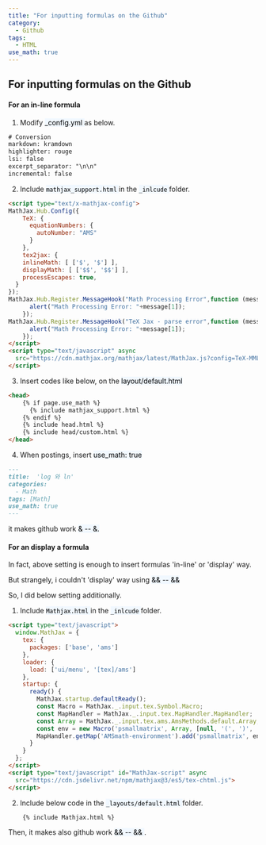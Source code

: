 ```yaml
---
title: "For inputting formulas on the Github"
category:
  - Github
tags:
  - HTML
use_math: true
---
```

## For inputting formulas on the Github

#### For an in-line formula

1. Modify <mark style='background-color: #f1f8ff'>_config.yml </mark>  as below.

```html
# Conversion
markdown: kramdown
highlighter: rouge
lsi: false
excerpt_separator: "\n\n"
incremental: false

```

2. Include <mark style='background-color: #f1f8ff'>`mathjax_support.html` </mark>  in the <mark style='background-color: #f1f8ff'>`_inlcude` </mark> folder.

```html
<script type="text/x-mathjax-config">
MathJax.Hub.Config({
    TeX: {
      equationNumbers: {
        autoNumber: "AMS"
      }
    },
    tex2jax: {
    inlineMath: [ ['$', '$'] ],
    displayMath: [ ['$$', '$$'] ],
    processEscapes: true,
  }
});
MathJax.Hub.Register.MessageHook("Math Processing Error",function (message) {
	  alert("Math Processing Error: "+message[1]);
	});
MathJax.Hub.Register.MessageHook("TeX Jax - parse error",function (message) {
	  alert("Math Processing Error: "+message[1]);
	});
</script>
<script type="text/javascript" async
  src="https://cdn.mathjax.org/mathjax/latest/MathJax.js?config=TeX-MML-AM_CHTML">
</script>
```

3. Insert codes like below, on the <mark style='background-color: #f1f8ff'>layout/default.html</mark> 

```html
<head>
    {% if page.use_math %}
      {% include mathjax_support.html %}
    {% endif %}
    {% include head.html %}
    {% include head/custom.html %}
</head>
```

4. When postings, insert <mark style='background-color: #f1f8ff'>use_math: true</mark> 

```markdown
---
title:  'log 와 ln'
categories:
  - Math
tags: [Math]
use_math: true
---
```

it makes github work  <mark style='background-color: #f1f8ff'>& --  &.



#### For an display a formula

In fact, above setting is enough to insert formulas 'in-line' or 'display' way.

But strangely, i couldn't 'display' way using <mark style='background-color: #f1f8ff'>&& --  && </mark> 

So, I did below setting additionally.

1. Include <mark style='background-color: #f1f8ff'>`Mathjax.html` </mark>  in the <mark style='background-color: #f1f8ff'>`_inlcude` </mark> folder.

```html
<script type="text/javascript">
  window.MathJax = {
    tex: {
      packages: ['base', 'ams']
    },
    loader: {
      load: ['ui/menu', '[tex]/ams']
    },
    startup: {
      ready() {
        MathJax.startup.defaultReady();
        const Macro = MathJax._.input.tex.Symbol.Macro;
        const MapHandler = MathJax._.input.tex.MapHandler.MapHandler;
        const Array = MathJax._.input.tex.ams.AmsMethods.default.Array;
        const env = new Macro('psmallmatrix', Array, [null, '(', ')', 'c', '.333em', '.2em', 'S', 1]);
        MapHandler.getMap('AMSmath-environment').add('psmallmatrix', env);
      }
    }
  };
</script>
<script type="text/javascript" id="MathJax-script" async
  src="https://cdn.jsdelivr.net/npm/mathjax@3/es5/tex-chtml.js">
</script>
```

2. Include below code in the <mark style='background-color: #f1f8ff'>`_layouts/default.html` </mark> folder.

```html
    {% include Mathjax.html %}
```

Then, it makes also github work  <mark style='background-color: #f1f8ff'>&& --  && </mark> .

